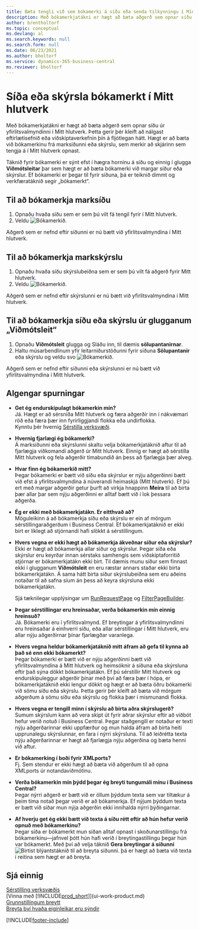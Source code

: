 ```yaml
---
title: Bæta tengli við sem bókamerki á síðu eða senda tilkynningu í Mínu hlutverki
description: Með bókamerkjatákni er hægt að bæta aðgerð sem opnar síðu úr yfirlitsvalmyndinni í Mitt hlutverk.
author: brentholtorf
ms.topic: conceptual
ms.devlang: al
ms.search.keywords: null
ms.search.form: null
ms.date: 06/23/2021
ms.author: bholtorf
ms.service: dynamics-365-business-central
ms.reviewer: bholtorf
---
```


# <a name="bookmark-a-page-or-report-on-your-role-center"></a>Síða eða skýrsla bókamerkt í Mitt hlutverk
Með bókamerkjatákni er hægt að bæta aðgerð sem opnar síðu úr yfirlitsvalmyndinni í Mitt hlutverk. Þetta gerir þér kleift að nálgast eftirlætisefnið eða viðskiptaverkefnin þín á fljótlegan hátt. Hægt er að bæta við bókamerkinu frá marksíðunni eða skýrslu, sem merkir að skjárinn sem tengja á í Mitt hlutverk opnast.

Táknið fyrir bókamerki er sýnt efst í hægra horninu á síðu og einnig í glugga **Viðmótsleitar** þar sem hægt er að bæta bókamerki við margar síður eða skýrslur. Ef bókamerki er þegar til fyrir síðuna, þá er teiknið dimmt og verkfæratáknið segir „bókamerkt“.

## <a name="to-bookmark-the-target-page"></a>Til að bókamerkja marksíðu
1. Opnaðu hvaða síðu sem er sem þú vilt fá tengil fyrir í Mitt hlutverk.
2. Veldu ![Bókamerkið.](media/ui_bookmark_icon.png "Bókamerki")  

Aðgerð sem er nefnd eftir síðunni er nú bætt við yfirlitsvalmyndina í Mitt hlutverk.

## <a name="to-bookmark-the-target-report"></a>Til að bókamerkja markskýrslu
1. Opnaðu hvaða síðu skýrslubeiðna sem er sem þú vilt fá aðgerð fyrir Mitt hlutverk.
2. Veldu ![Bókamerkið.](media/ui_bookmark_icon.png "Bókamerki")  

Aðgerð sem er nefnd eftir skýrslunni er nú bætt við yfirlitsvalmyndina í Mitt hlutverk.

## <a name="to-bookmark-a-page-or-report-from-the-tell-me-window"></a>Til að bókamerkja síðu eða skýrslu úr glugganum „Viðmótsleit“
1. Opnaðu **Viðmótsleit** glugga og Sláðu inn, til dæmis **sölupantanirnar**.
2. Haltu músarbendlinum yfir leitarniðurstöðunni fyrir síðuna **Sölupantanir** eða skýrslu og veldu svo ![Bókamerkið.](media/ui_bookmark_icon.png "Bókamerki")  

Aðgerð sem er nefnd eftir síðunni eða skýrslunni er nú bætt við yfirlitsvalmyndina í Mitt hlutverk.


## <a name="frequently-asked-questions"></a>Algengar spurningar

- **Get ég endurskipulagt bókamerkin mín?**  
Já. Hægt er að sérsníða Mitt hlutverk og færa aðgerðir inn í nákvæmari röð eða færa þær inn fyrirliggjandi flokka eða undirflokka.  
Kynntu þér hvernig [Sérstilla verksvæði](ui-personalization-user.md).

- **Hvernig fjarlægi ég bókamerki?**  
Á marksíðunni eða skýrslunni skaltu velja bókamerkjatáknið aftur til að fjarlægja viðkomandi aðgerð úr Mitt hlutverk. Einnig er hægt að sérstilla Mitt hlutverk og fela aðgerðir tímabundið án þess að fjarlægja þær alveg.

- **Hvar finn ég bókamerkið mitt?**  
Þegar bókamerki er bætt við síðu eða skýrslur er nýju aðgerðinni bætt við efst á yfirlitsvalmyndina á núverandi heimaskjá (Mitt hlutverk). Ef þú ert með margar aðgerðir getur þurft að virkja hnappinn **Meira** til að birta þær allar þar sem nýju aðgerðinni er alltaf bætt við í lok þessara aðgerða.
<!-- Should we add a screenshot here? -->

- **Ég er ekki með bókamerkjatákn. Er eitthvað að?**  
Möguleikinn á að bókamerkja síðu eða skýrslu er ein af mörgum sérstillingaraðgerðum í Business Central. Ef bókamerkjatáknið er ekki birt er líklegt að stjórnandi hafi slökkt á sérstillingum.

- **Hvers vegna er ekki hægt að bókamerkja ákveðnar síður eða skýrslur?**  
Ekki er hægt að bókamerkja allar síður og skýrslur. Þegar síða eða skýrslur eru keyrðar innan sérstaks samhengis sem viðskiptaforritið stjórnar er bókamerkjatákn ekki birt. Til dæmis munu síður sem finnast ekki í glugganum **Viðmótsleit** en eru ræstar annars staðar ekki birta bókamerkjatákn. Á sama hátt birta síður skýrslubeiðna sem eru aðeins notaðar til að safna síum án þess að keyra skýrsluna ekki bókamerkjatákn.

  Sjá tæknilegar upplýsingar um [RunRequestPage](/dynamics365/business-central/dev-itpro/developer/methods-auto/report/reportinstance-runrequestpage-method) og [FilterPageBuilder](/dynamics365/business-central/dev-itpro/developer/methods-auto/filterpagebuilder/filterpagebuilder-data-type).

- **Þegar sérstillingar eru hreinsaðar, verða bókamerkin mín einnig hreinsuð?**  
Já. Bókamerki eru í yfirlitsvalmynd. Ef breytingar á yfirlitsvalmyndinni eru hreinsaðar á einhverri síðu, eða allar sérstillingar í Mitt hlutverk, eru allar nýju aðgerðirnar þínar fjarlægðar varanlega.

- **Hvers vegna heldur bókamerkjatáknið mitt áfram að gefa til kynna að það sé enn ekki bókamerkt?**  
Þegar bókamerki er bætt við er nýju aðgerðinni bætt við yfirlitsvalmyndina á Mitt hlutverk og heimsóknir á síðuna eða skýrsluna eftir það sýna dökkt bókamerkjatákn. Ef þú sérstillir Mitt hlutverk og endurskipuleggur aðgerðir þínar með því að færa þær í hópa, er bókamerkjatáknið ekki lengur dökkt og hægt er að bæta öðru bókamerki við sömu síðu eða skýrslu. Þetta gerir þér kleift að bæta við mörgum aðgerðum á sömu síðu eða skýrslu og flokka þær í mismunandi flokka.

- **Hvers vegna er tengill minn í skýrslu að birta aðra skýrslugerð?**  
Sumum skýrslum kann að vera skipt út fyrir aðrar skýrslur eftir að viðbót hefur verið notuð í Business Central. Þegar staðgengill er notaður er texti nýju aðgerðarinnar ekki uppfærður og mun halda áfram að birta heiti upprunalegu skýrslunnar, en fara í nýrri skýrsluna. Til að leiðrétta texta nýju aðgerðarinnar er hægt að fjarlægja nýju aðgerðina og bæta henni við aftur.
<!-- For more information on report substitution, see this link UNAVAILABLE AT THIS TIME -->

- **Er bókamerking í boði fyrir XMLports?**  
Fj. Sem stendur er ekki hægt að bæta við aðgerðum til að opna XMLports úr notandaviðmótinu.

- **Verða bókamerkin mín þýdd þegar ég breyti tungumáli mínu í Business Central?**  
Þegar nýrri aðgerð er bætt við er öllum þýddum texta sem var tiltækur á þeim tíma notað þegar verið er að bókamerkja. Ef nýjum þýddum texta er bætt við síðar mun nýja aðgerðin ekki innihalda nýrri þýðingarnar.

- **Af hverju get ég ekki bætt við texta á síðu rétt eftir að hún hefur verið opnuð með bókamerkinu?**<br> Þegar síða er bókamerkt mun síðan alltaf opnast í skoðunarstillingu frá bókamerkinu&mdash;jafnvel þótt hún hafi verið í breytingastillingu þegar hún var bókamerkt. Með því að velja táknið **Gera breytingar á síðunni** ![Birtist blýantstáknið til að breyta síðunni.](media/edit-pencil.png) þá er hægt að bæta við texta í reitina sem hægt er að breyta.


## <a name="see-also"></a>Sjá einnig
[Sérstilling verksvæðis](ui-personalization-user.md)  
[Vinna með [!INCLUDE[prod_short](includes/prod_short.md)]](ui-work-product.md)  
[Grunnstillingum breytt](ui-change-basic-settings.md)  
[Breyta því hvaða eiginleikar eru sýndir](ui-experiences.md)  


[!INCLUDE[footer-include](includes/footer-banner.md)]
